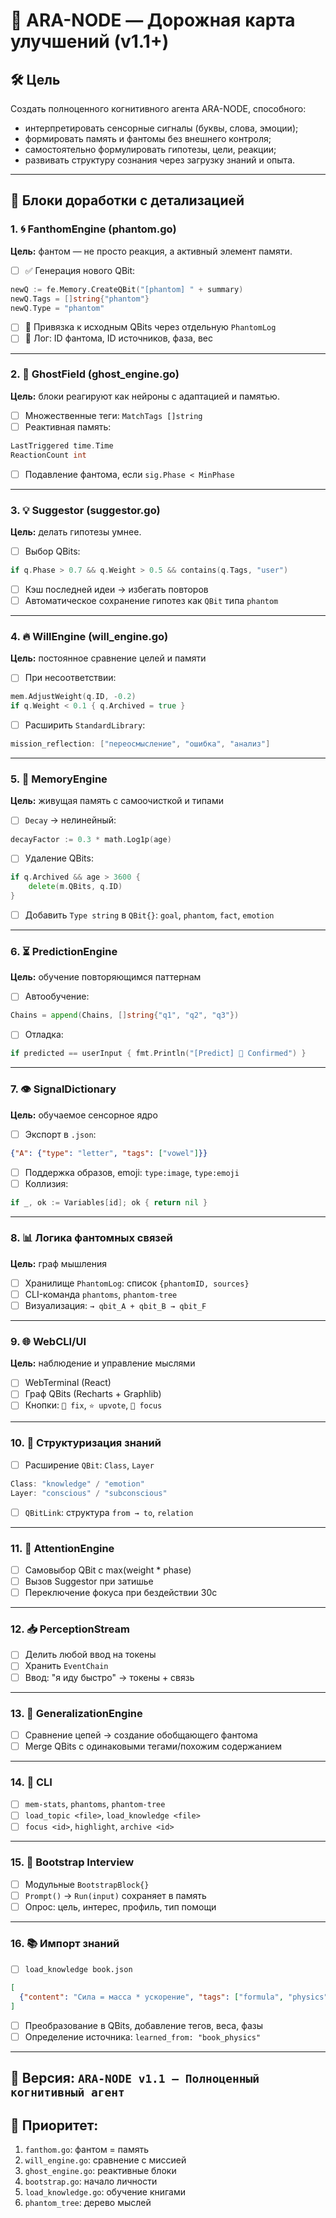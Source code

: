 # 📍 ARA-NODE — Дорожная карта улучшений (v1.1+)

## 🛠 Цель

Создать полноценного когнитивного агента ARA-NODE, способного:

* интерпретировать сенсорные сигналы (буквы, слова, эмоции);
* формировать память и фантомы без внешнего контроля;
* самостоятельно формулировать гипотезы, цели, реакции;
* развивать структуру сознания через загрузку знаний и опыта.

---

## 🔧 Блоки доработки с детализацией

### 1. 🌀 FanthomEngine (phantom.go)

**Цель:** фантом — не просто реакция, а активный элемент памяти.

* [ ] ✅ Генерация нового QBit:

```go
newQ := fe.Memory.CreateQBit("[phantom] " + summary)
newQ.Tags = []string{"phantom"}
newQ.Type = "phantom"
```

* [ ] 📎 Привязка к исходным QBits через отдельную `PhantomLog`
* [ ] 💬 Лог: ID фантома, ID источников, фаза, вес

---

### 2. 🔁 GhostField (ghost\_engine.go)

**Цель:** блоки реагируют как нейроны с адаптацией и памятью.

* [ ] Множественные теги: `MatchTags []string`
* [ ] Реактивная память:

```go
LastTriggered time.Time
ReactionCount int
```

* [ ] Подавление фантома, если `sig.Phase < MinPhase`

---

### 3. 💡 Suggestor (suggestor.go)

**Цель:** делать гипотезы умнее.

* [ ] Выбор QBits:

```go
if q.Phase > 0.7 && q.Weight > 0.5 && contains(q.Tags, "user")
```

* [ ] Кэш последней идеи → избегать повторов
* [ ] Автоматическое сохранение гипотез как `QBit` типа `phantom`

---

### 4. 🔥 WillEngine (will\_engine.go)

**Цель:** постоянное сравнение целей и памяти

* [ ] При несоответствии:

```go
mem.AdjustWeight(q.ID, -0.2)
if q.Weight < 0.1 { q.Archived = true }
```

* [ ] Расширить `StandardLibrary`:

```go
mission_reflection: ["переосмысление", "ошибка", "анализ"]
```

---

### 5. 🧠 MemoryEngine

**Цель:** живущая память с самоочисткой и типами

* [ ] `Decay` → нелинейный:

```go
decayFactor := 0.3 * math.Log1p(age)
```

* [ ] Удаление QBits:

```go
if q.Archived && age > 3600 {
    delete(m.QBits, q.ID)
}
```

* [ ] Добавить `Type string` в `QBit{}`: `goal`, `phantom`, `fact`, `emotion`

---

### 6. ⏳ PredictionEngine

**Цель:** обучение повторяющимся паттернам

* [ ] Автообучение:

```go
Chains = append(Chains, []string{"q1", "q2", "q3"})
```

* [ ] Отладка:

```go
if predicted == userInput { fmt.Println("[Predict] 🎯 Confirmed") }
```

---

### 7. 👁 SignalDictionary

**Цель:** обучаемое сенсорное ядро

* [ ] Экспорт в `.json`:

```json
{"A": {"type": "letter", "tags": ["vowel"]}}
```

* [ ] Поддержка образов, emoji: `type:image`, `type:emoji`
* [ ] Коллизия:

```go
if _, ok := Variables[id]; ok { return nil }
```

---

### 8. 📊 Логика фантомных связей

**Цель:** граф мышления

* [ ] Хранилище `PhantomLog`: список `{phantomID, sources}`
* [ ] CLI-команда `phantoms`, `phantom-tree`
* [ ] Визуализация: `→ qbit_A + qbit_B → qbit_F`

---

### 9. 🌐 WebCLI/UI

**Цель:** наблюдение и управление мыслями

* [ ] WebTerminal (React)
* [ ] Граф QBits (Recharts + Graphlib)
* [ ] Кнопки: `📌 fix`, `⭐ upvote`, `🧠 focus`

---

### 10. 🧩 Структуризация знаний

* [ ] Расширение `QBit`: `Class`, `Layer`

```go
Class: "knowledge" / "emotion"
Layer: "conscious" / "subconscious"
```

* [ ] `QBitLink`: структура `from → to`, `relation`

---

### 11. 🔄 AttentionEngine

* [ ] Самовыбор QBit с max(weight \* phase)
* [ ] Вызов Suggestor при затишье
* [ ] Переключение фокуса при бездействии 30с

---

### 12. 📥 PerceptionStream

* [ ] Делить любой ввод на токены
* [ ] Хранить `EventChain`
* [ ] Ввод: "я иду быстро" → токены + связь

---

### 13. 🧠 GeneralizationEngine

* [ ] Сравнение цепей → создание обобщающего фантома
* [ ] Merge QBits с одинаковыми тегами/похожим содержанием

---

### 14. 🔧 CLI

* [ ] `mem-stats`, `phantoms`, `phantom-tree`
* [ ] `load_topic <file>`, `load_knowledge <file>`
* [ ] `focus <id>`, `highlight`, `archive <id>`

---

### 15. 🚀 Bootstrap Interview

* [ ] Модульные `BootstrapBlock{}`
* [ ] `Prompt()` → `Run(input)` сохраняет в память
* [ ] Опрос: цель, интерес, профиль, тип помощи

---

### 16. 📚 Импорт знаний

* [ ] `load_knowledge book.json`

```json
[
  {"content": "Сила = масса * ускорение", "tags": ["formula", "physics"]}
]
```

* [ ] Преобразование в QBits, добавление тегов, веса, фазы
* [ ] Определение источника: `learned_from: "book_physics"`

---

## 🧠 Версия: `ARA-NODE v1.1 — Полноценный когнитивный агент`

## 📌 Приоритет:

1. `fanthom.go`: фантом = память
2. `will_engine.go`: сравнение с миссией
3. `ghost_engine.go`: реактивные блоки
4. `bootstrap.go`: начало личности
5. `load_knowledge.go`: обучение книгами
6. `phantom_tree`: дерево мыслей
